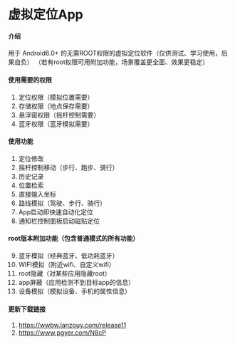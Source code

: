 # 虚拟定位App

#### 介绍
用于 Android6.0+ 的无需ROOT权限的虚拟定位软件（仅供测试、学习使用，后果自负）
（若有root权限可用附加功能，场景覆盖更全面、效果更稳定）

#### 使用需要的权限

1.  定位权限（模拟位置需要）
2.  存储权限（地点保存需要）
3.  悬浮窗权限（摇杆控制需要）
4.  蓝牙权限（蓝牙模拟需要）

#### 使用功能

1. 定位修改
2. 摇杆控制移动（步行、跑步、骑行）
3. 历史记录
4. 位置检索
5. 直接输入坐标
6. 路线模拟（驾驶、步行、骑行）
7. App启动即快速自动化定位
8. 通知栏控制面板启动磁贴定位

#### root版本附加功能（包含普通模式的所有功能）
9. 蓝牙模拟（经典蓝牙、低功耗蓝牙）
10. WIFI模拟（附近wifi、自定义wifi）
11. root隐藏（对某些应用隐藏root）
12. app屏蔽（应用检测不到目标app的信息）
13. 设备模拟（模拟设备、手机的属性信息）

#### 更新下载链接

1.  https://wwbw.lanzouy.com/release11
2.  https://www.pgyer.com/N8cP
